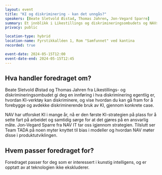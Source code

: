 ```yaml
---
layout: event
title: "KI og diskriminering - kan det unngås?"
speakers: [Beate Sletvold Øistad, Thomas Jahren, Jon-Vegard Sparre]
summary: Et innblikk i Likestillings og diskrimineringsombudets og NAVs arbeid med KI
privacy: public

location-type: hybrid
location-name: Fyrstikkalléen 1, Rom "Samfunnet" ved kantina
recorded: true

event-date: 2024-05-15T12:00
event-date-end: 2024-05-15T12:45
---
```

## Hva handler foredraget om?
Beate Sletvold Øistad og Thomas Jahren fra Likestillings- og diskrimineringsombudet gi deg en innføring i hva diskriminering egentlig er, hvordan KI-verktøy kan diskriminere, og vise hvordan du kan gå fram for å forebygge og avdekke diskriminerende bruk av KI, gjennom konkrete case.

NAV har utforsket KI i mange år, nå er den første KI-strategien på plass for å sette fart på arbeidet og samtidig sørge for at det gjøres på en ansvarlig måte. Jon-Vegard Sparre fra NAV IT tar oss igjennom strategien. Tilslutt ser Team TADA  på noen myter knyttet til bias i modeller og hvordan NAV møter disse i produktutviklingen.

## Hvem passer foredraget for?
Foredraget passer for deg som er interessert i kunstig intelligens, og er opptatt av at teknologien ikke ekskluderer.
